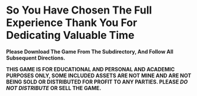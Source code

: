 # So You Have Chosen The Full Experience Thank You For Dedicating Valuable Time
**Please Download The Game From The Subdirectory, And Follow All Subsequent Directions.**

**THIS GAME IS FOR EDUCATIONAL AND PERSONAL AND ACADEMIC PURPOSES ONLY, SOME INCLUDED ASSETS ARE NOT MINE AND ARE NOT BEING SOLD OR DISTRIBUTED FOR PROFIT TO ANY PARTIES. PLEASE ***DO NOT DISTRIBUTE*** OR SELL THE GAME.**
